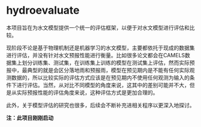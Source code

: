 <!--
 * @Author: Wenyu Ouyang
 * @Date: 2024-02-12 09:52:49
 * @LastEditTime: 2024-05-30 09:08:47
 * @LastEditors: Wenyu Ouyang
 * @Description: 中文版README
 * @FilePath: \hydroevaluate\README_CN.md
 * Copyright (c) 2023-2024 Wenyu Ouyang. All rights reserved.
-->
# hydroevaluate

本项目旨在为水文模型提供一个统一的评估框架，以便于对水文模型进行评估和比较。

现阶段不论是基于物理机制还是机器学习的水文模型，主要都依托于现成的数据集进行评估，并没有针对水文预报性能进行衡量。比如很多论文都会在CAMELS数据集上划分训练集、测试集，在训练集上训练的模型在测试集上评估，然而实际预报中，最典型的就是会区分落地雨和预报雨，模型在预见期内是不能有任何实际观测数据的，所以比较实际的评估方式应该是在预见期内不使用任何观测为输入的条件下进行评估。当然，从对比不同模型的角度来说，这其中的差别可能并不大，但是从实际预报性能的评估角度来说，这种评估方式是更加合理的。

此外，关于模型评估的研究也很多，后续会不断补充进相关程序以更深入地探讨。

**注：此项目刚刚启动**
